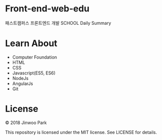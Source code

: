 # Front-end-web-edu
패스트캠퍼스 프론트엔드 개발 SCHOOL Daily Summary

# Learn About
- Computer Foundation
- HTML
- CSS
- Javascript(ES5, ES6)
- NodeJs
- AngularJs
- Git

# License
© 2018 Jinwoo Park

This repository is licensed under the MIT license. See LICENSE for details.
